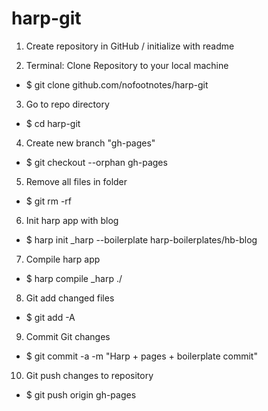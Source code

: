 # harp-git

1. Create repository in GitHub / initialize with readme

2. Terminal: Clone Repository to your local machine
  * $ git clone github.com/nofootnotes/harp-git

3. Go to repo directory
  * $ cd harp-git

4. Create new branch "gh-pages"
  * $ git checkout --orphan gh-pages

5. Remove all files in folder
  * $ git rm -rf

6. Init harp app with blog
 * $ harp init _harp --boilerplate harp-boilerplates/hb-blog

7. Compile harp app
  * $ harp compile _harp ./

8. Git add changed files
  * $ git add -A

9. Commit Git changes
  * $ git commit -a -m "Harp + pages + boilerplate commit"

10. Git push changes to repository
  * $ git push origin gh-pages
